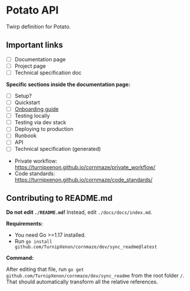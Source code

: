 # Potato API

Twirp definition for Potato.

## Important links

- [ ] Documentation page
- [ ] Project page
- [ ] Technical specification doc

**Specific sections inside the documentation page:**

- [ ] Setup?
- [ ] Quickstart
- [ ] [Onboarding guide](./onboarding.md)
- [ ] Testing locally
- [ ] Testing via dev stack
- [ ] Deploying to production
- [ ] Runbook
- [ ] API
- [ ] Technical specification (generated)
- Private workflow: https://turnipxenon.github.io/cornmaze/private_workflow/
- Code standards: https://turnipxenon.github.io/cornmaze/code_standards/

## Contributing to README.md

**Do not edit `./README.md`!** Instead, edit `./docs/docs/index.md`.

**Requirements:**

- You need Go >=1.17 installed.
- Run `go install github.com/TurnipXenon/cornmaze/dev/sync_readme@latest`

**Command:**

After editing that file, run `go get github.com/TurnipXenon/cornmaze/dev/sync_readme` from the root folder `/`. That
should automatically transform all the relative references.